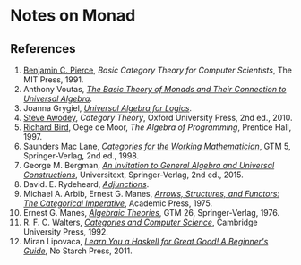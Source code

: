 # Notes on Monad

##  References
1. [Benjamin C. Pierce](http://www.cis.upenn.edu/~bcpierce/), _Basic Category Theory for Computer Scientists_, The MIT Press, 1991.
1. Anthony Voutas, _[The Basic Theory of Monads and Their Connection to Universal Algebra](http://courses.cecs.anu.edu.au/courses/CS_PROJECTS/12S1/Reports/Anthony_Voutas_Report.pdf)_.
1. Joanna Grygiel, _[Universal Algebra for Logics](http://www.uni-log.org/joana.pdf)_.
1. [Steve Awodey](http://www.andrew.cmu.edu/user/awodey/), _Category Theory_, Oxford University Press, 2nd ed., 2010.
1. [Richard Bird](http://www.cs.ox.ac.uk/richard.bird/), Oege de Moor, _The Algebra of Programming_, Prentice Hall, 1997.
1. Saunders Mac Lane, _[Categories for the Working Mathematician](https://link.springer.com/book/10.1007/978-1-4757-4721-8)_, GTM 5, Springer-Verlag, 2nd ed., 1998.
1. George M. Bergman, _[An Invitation to General Algebra and Universal Constructions](http://www.springer.com/mathematics/algebra/book/978-3-319-11477-4)_, Universitext, Springer-Verlag, 2nd ed., 2015.
1. David. E. Rydeheard, _[Adjunctions](https://link.springer.com/chapter/10.1007/3-540-17162-2_116)_.
1. Michael A. Arbib, Ernest G. Manes, _[Arrows, Structures, and Functors: The Categorical Imperative](https://www.amazon.com/Arrows-Structures-Functors-Categorical-Imperative/dp/0120590603)_, Academic Press, 1975.
1. Ernest G. Manes, _[Algebraic Theories](http://www.springer.com/gp/book/9781461298625)_, GTM 26, Springer-Verlag, 1976.
1. R. F. C. Walters, _[Categories and Computer Science](https://www.cambridge.org/core/books/categories-and-computer-science/203EBBEE29BEADB035C9DD80191E67B1)_, Cambridge University Press, 1992.
1. Miran Lipovaca, _[Learn You a Haskell for Great Good! A Beginner's Guide](http://learnyouahaskell.com/)_, No Starch Press, 2011.
